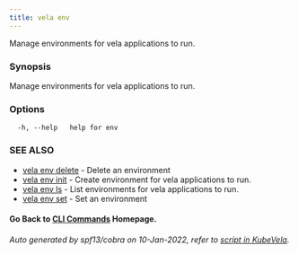 ```yaml
---
title: vela env
---
```


Manage environments for vela applications to run.

### Synopsis

Manage environments for vela applications to run.

### Options

```
  -h, --help   help for env
```

### SEE ALSO


* [vela env delete](vela_env_delete)	 - Delete an environment
* [vela env init](vela_env_init)	 - Create environment for vela applications to run.
* [vela env ls](vela_env_ls)	 - List environments for vela applications to run.
* [vela env set](vela_env_set)	 - Set an environment

#### Go Back to [CLI Commands](vela) Homepage.


###### Auto generated by spf13/cobra on 10-Jan-2022, refer to [script in KubeVela](https://github.com/oam-dev/kubevela/tree/master/hack/docgen).
